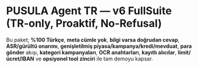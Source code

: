# PUSULA Agent TR — v6 FullSuite (TR-only, Proaktif, No-Refusal)

Bu paket; **%100 Türkçe**, **meta cümle yok**, **bilgi varsa doğrudan cevap**, **ASR/gürültü onarımı**, 
**genişletilmiş piyasa/kampanya/kredi/mevduat**, **para gönder** akışı, **kategori kampanyaları**,
**OCR anahtarları**, **kayıtlı alıcılar**, **limit/ücret/IBAN** ve **opsiyonel tool zinciri** ile tam demoyu kapsar.
